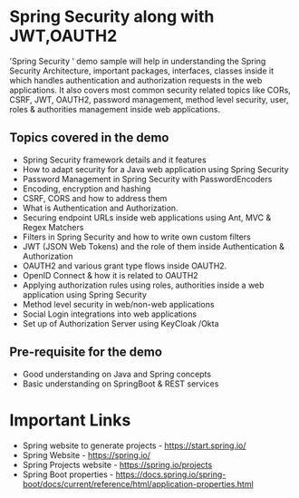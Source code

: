 # Spring Security  along with JWT,OAUTH2

'Spring Security ' demo sample will help in understanding the Spring Security Architecture, important packages, interfaces, classes inside it which handles authentication and authorization requests in the web applications. It also covers most common security related topics like CORs, CSRF, JWT, OAUTH2, password management, method level security, user, roles & authorities management inside web applications.

## Topics covered in the demo

* Spring Security framework details and it features
* How to adapt security for a Java web application using Spring Security
* Password Management in Spring Security with PasswordEncoders
*  Encoding, encryption and hashing
* CSRF, CORS and how to address them
* What is Authentication and Authorization.
* Securing endpoint URLs inside web applications using Ant, MVC & Regex Matchers
* Filters in Spring Security and how to write own custom filters
*  JWT (JSON Web Tokens) and the role of them inside Authentication & Authorization
*  OAUTH2 and various grant type flows inside OAUTH2.
*  OpenID Connect & how it is related to OAUTH2
* Applying authorization rules using roles, authorities inside a web application using Spring Security
* Method level security in web/non-web applications
* Social Login integrations into web applications
* Set up of Authorization Server using KeyCloak /Okta

## Pre-requisite for the demo
- Good understanding on Java and Spring concepts
- Basic understanding on SpringBoot & REST services 


# Important Links

- Spring website to generate projects - https://start.spring.io/
- Spring Website - https://spring.io/
- Spring Projects website - https://spring.io/projects
- Spring Boot properties - https://docs.spring.io/spring-boot/docs/current/reference/html/application-properties.html

